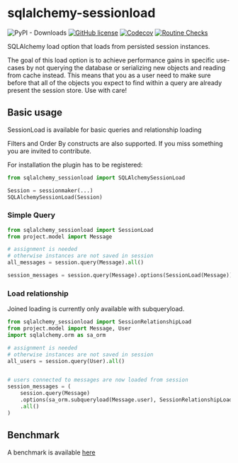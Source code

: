 # sqlalchemy-sessionload

![PyPI - Downloads](https://img.shields.io/pypi/dd/sqlalchemy-sessionload)
[![GitHub license](https://img.shields.io/github/license/jvllmr/sqlalchemy-sessionload)](https://github.com/jvllmr/sqlalchemy-sessionload/blob/dev/LICENSE)
[![Codecov](https://img.shields.io/codecov/c/github/jvllmr/sqlalchemy-sessionload/dev?style=plastic)](https://app.codecov.io/gh/jvllmr/sqlalchemy-sessionload/tree/dev)
[![Routine Checks](https://github.com/jvllmr/sqlalchemy-sessionload/actions/workflows/test.yaml/badge.svg)](https://github.com/jvllmr/sqlalchemy-sessionload/actions/workflows/test.yaml)

SQLAlchemy load option that loads from persisted session instances.

The goal of this load option is to achieve performance gains in specific use-cases by not querying the database or serializing new objects and reading from cache instead. This means that you as a user need to make sure before that all of the objects you expect to find within a query are already present the session store. Use with care!

## Basic usage

SessionLoad is available for basic queries and relationship loading

Filters and Order By constructs are also supported.
If you miss something you are invited to contribute.

For installation the plugin has to be registered:

```python
from sqlalchemy_sessionload import SQLAlchemySessionLoad

Session = sessionmaker(...)
SQLAlchemySessionLoad(Session)
```

### Simple Query

```python
from sqlalchemy_sessionload import SessionLoad
from project.model import Message

# assignment is needed
# otherwise instances are not saved in session
all_messages = session.query(Message).all()

session_messages = session.query(Message).options(SessionLoad(Message)).all()
```

### Load relationship

Joined loading is currently only available with subqueryload.

```python
from sqlalchemy_sessionload import SessionRelationshipLoad
from project.model import Message, User
import sqlalchemy.orm as sa_orm

# assignment is needed
# otherwise instances are not saved in session
all_users = session.query(User).all()


# users connected to messages are now loaded from session
session_messages = (
    session.query(Message)
    .options(sa_orm.subqueryload(Message.user), SessionRelationshipLoad(Message.user))
    .all()
)
```

## Benchmark

A benchmark is available [here](https://jvllmr.github.io/sqlalchemy-sessionload/dev/bench)
